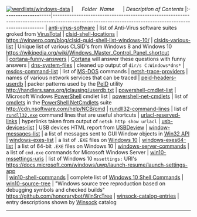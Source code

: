[![werdlists/windows-data](https://img.shields.io/badge/werdlists-windows_data-purple.svg?logo=github&style=popout&longCache=true)](# "werdlists/windows-data")
|&nbsp;&nbsp;&nbsp;&nbsp;&nbsp;&nbsp;_Folder&nbsp;&nbsp;Name_&nbsp;&nbsp;&nbsp;&nbsp;&nbsp;&nbsp;| _Description of Contents_
|:--------------------|--------------------------------------------------------------------------------------------------------------------------------------------------------
| [anti-virus-software](anti-virus-software) |  list of Anti-Virus software suites groked from [VirusTotal](https://www.virustotal.com) 
| [clsid-shell-locations](clsid-shell-locations) |  <https://winaero.com/blog/clsid-guid-shell-list-windows-10/> 
| [clsids-various-list](clsids-various-list) | Unique list of various CLSID's from Windows 8 and Windows 10 <https://wikipedia.org/wiki/Windows_Master_Control_Panel_shortcut>   
| [cortana-funny-answers](cortana-funny-answers) |  [Cortana](https://microsoft.com/cortana "Cortana Home Assistant") will answer these questions with funny answers 
| [dns-system-files](dns-system-files) |  cleaned up output of `dir/s C:Windows*dns*` 
| [msdos-command-list](msdos-command-list) |  list of [MS-DOS](https://wikipedia.org/wiki/MS-DOS "MicroSoft Disk Operating System") commands 
| [netsh-trace-providers](netsh-trace-providers) |  names of various network services that can be traced 
| [peid-headers-userdb](peid-headers-userdb) |  packer patterns used by the [PeID](https://www.aldeid.com/wiki/PEiD) utility <http://handlers.sans.org/jclausing/userdb.txt> 
| [powershell-cmdlet-list](powershell-cmdlet-list) |  Microsoft Windows [PowerShell](https://docs.microsoft.com/powershell) cmdlet list 
| [powershell-net-cmdlets](powershell-net-cmdlets) |  list of [cmdlets](https://msdn.microsoft.com/library/ms714395.aspx "Windows PowerShell Cmdlet Overview") in the [PowerShell NetCmdlets](https://nsoftware.com/powershell/netcmdlets) suite <http://cdn.nsoftware.com/help/NCB/cmd> 
| [rundll32-command-lines](rundll32-command-lines) |  list of [`rundll32.exe`](https://docs.microsoft.com/windows-server/administration/windows-commands/rundll32) command lines that are useful shortcuts 
| [urlacl-reserved-links](urlacl-reserved-links) |  hyperlinks taken from output of `netsh http show urlacl` 
| [usb-devices-list](usb-devices-list) |  USB devices HTML report from [USBDeview](http://nirsoft.net) 
| [window-messages-list](window-messages-list) |  a list of messages sent to GUI Window objects in [Win32 API](http://www.winprog.org/tutorial/ "theForger's Win32 API Programming Tutorial") 
| [windows-exes-list](windows-exes-list) |  a list of `.EXE` files on [Windows 10](https://microsoft.com/windows10 "Windows 10") 
| [windows-exes64-list](windows-exes64-list) |  a list of 64-bit `.EXE` files on Windows 10 
| [windows-server-commands](windows-server-commands) |  a list of `cmd.exe` commands for Microsoft Windows Server 
| [win10-mssettings-uris](win10-mssettings-uris) | list of Windows 10 `mssettings:` URI's <https://docs.microsoft.com/windows/uwp/launch-resume/launch-settings-app>  
| [win10-shell-commands](win10-shell-commands) |  complete list of [Windows 10 Shell Commands](http://www.winhelponline.com/blog/shell-commands-to-access-the-special-folders/) 
| [win10-source-tree](win10-source-tree) |  "Windows source tree reproduction based on debugging symbols and checked builds" <https://github.com/honorarybot/WinSrcTree> 
| [winsock-catalog-entries](winsock-catalog-entries) |  entry descriptions shown by [Winsock](https://wikipedia.org/wiki/Winsock) catalog 

* * *

